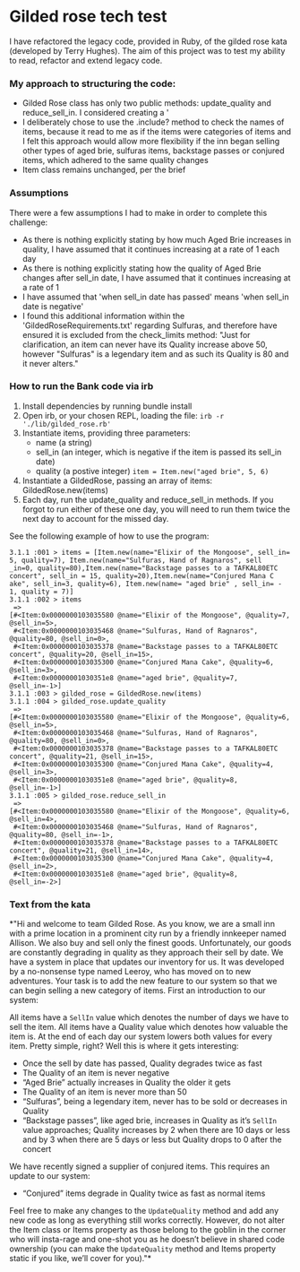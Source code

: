 # Gilded rose tech test

I have refactored the legacy code, provided in Ruby, of the gilded rose kata (developed by Terry Hughes). The aim of this project was to test my ability to read, refactor and extend legacy code.

### My approach to structuring the code: 
* Gilded Rose class has only two public methods: update_quality and reduce_sell_in. I considered creating a '
* I deliberately chose to use the .include? method to check the names of items, because it read to me as if the items were categories of items and I felt this approach would allow more flexibility if the inn began selling other types of aged brie, sulfuras items, backstage passes or conjured items, which adhered to the same quality changes
* Item class remains unchanged, per the brief

### Assumptions
There were a few assumptions I had to make in order to complete this challenge:
* As there is nothing explicitly stating by how much Aged Brie increases in quality, I have assumed that it continues increasing at a rate of 1 each day
* As there is nothing explicitly stating how the quality of Aged Brie changes after sell_in date, I have assumed that it continues increasing at a rate of 1
* I have assumed that 'when sell_in date has passed' means 'when sell_in date is negative'
* I found this additional information within the 'GildedRoseRequirements.txt' regarding Sulfuras, and therefore have ensured it is excluded from the check_limits method:
"Just for clarification, an item can never have its Quality increase above 50, however "Sulfuras" is a
legendary item and as such its Quality is 80 and it never alters."

### How to run the Bank code via irb
1. Install dependencies by running bundle install
2. Open irb, or your chosen REPL, loading the file:
``` irb -r './lib/gilded_rose.rb' ```
3. Instantiate items, providing three parameters: 
   * name (a string)
   * sell_in (an integer, which is negative if the item is passed its sell_in date)
   * quality (a postive integer)
``` item = Item.new("aged brie", 5, 6) ```
4. Instantiate a GildedRose, passing an array of items: 
GildedRose.new(items)
5. Each day, run the update_quality and reduce_sell_in methods. If you forgot to run either of these one day, you will need to run them twice the next day to account for the missed day.

See the following example of how to use the program: 
```
3.1.1 :001 > items = [Item.new(name="Elixir of the Mongoose", sell_in= 5, quality=7), Item.new(name="Sulfuras, Hand of Ragnaros", sell
_in=0, quality=80),Item.new(name="Backstage passes to a TAFKAL80ETC concert", sell_in = 15, quality=20),Item.new(name="Conjured Mana C
ake", sell_in=3, quality=6), Item.new(name= "aged brie" , sell_in= - 1, quality = 7)]
3.1.1 :002 > items
 => 
[#<Item:0x0000000103035580 @name="Elixir of the Mongoose", @quality=7, @sell_in=5>, 
 #<Item:0x0000000103035468 @name="Sulfuras, Hand of Ragnaros", @quality=80, @sell_in=0>,
 #<Item:0x0000000103035378 @name="Backstage passes to a TAFKAL80ETC concert", @quality=20, @sell_in=15>,
 #<Item:0x0000000103035300 @name="Conjured Mana Cake", @quality=6, @sell_in=3>,     
 #<Item:0x00000001030351e8 @name="aged brie", @quality=7, @sell_in=-1>]   
3.1.1 :003 > gilded_rose = GildedRose.new(items)  
3.1.1 :004 > gilded_rose.update_quality
 => 
[#<Item:0x0000000103035580 @name="Elixir of the Mongoose", @quality=6, @sell_in=5>,
 #<Item:0x0000000103035468 @name="Sulfuras, Hand of Ragnaros", @quality=80, @sell_in=0>,
 #<Item:0x0000000103035378 @name="Backstage passes to a TAFKAL80ETC concert", @quality=21, @sell_in=15>,
 #<Item:0x0000000103035300 @name="Conjured Mana Cake", @quality=4, @sell_in=3>,
 #<Item:0x00000001030351e8 @name="aged brie", @quality=8, @sell_in=-1>] 
3.1.1 :005 > gilded_rose.reduce_sell_in
 => 
[#<Item:0x0000000103035580 @name="Elixir of the Mongoose", @quality=6, @sell_in=4>,
 #<Item:0x0000000103035468 @name="Sulfuras, Hand of Ragnaros", @quality=80, @sell_in=-1>,
 #<Item:0x0000000103035378 @name="Backstage passes to a TAFKAL80ETC concert", @quality=21, @sell_in=14>,
 #<Item:0x0000000103035300 @name="Conjured Mana Cake", @quality=4, @sell_in=2>,
 #<Item:0x00000001030351e8 @name="aged brie", @quality=8, @sell_in=-2>] 
```

### Text from the kata

*"Hi and welcome to team Gilded Rose. As you know, we are a small inn with a prime location in a prominent city run by a friendly innkeeper named Allison. We also buy and sell only the finest goods. Unfortunately, our goods are constantly degrading in quality as they approach their sell by date. We have a system in place that updates our inventory for us. It was developed by a no-nonsense type named Leeroy, who has moved on to new adventures. Your task is to add the new feature to our system so that we can begin selling a new category of items. First an introduction to our system:

All items have a `SellIn` value which denotes the number of days we have to sell the item. All items have a Quality value which denotes how valuable the item is. At the end of each day our system lowers both values for every item. Pretty simple, right? Well this is where it gets interesting:

- Once the sell by date has passed, Quality degrades twice as fast
- The Quality of an item is never negative
- “Aged Brie” actually increases in Quality the older it gets
- The Quality of an item is never more than 50
- “Sulfuras”, being a legendary item, never has to be sold or decreases in Quality
- “Backstage passes”, like aged brie, increases in Quality as it’s `SellIn` value approaches; Quality increases by 2 when there are 10 days or less and by 3 when there are 5 days or less but Quality drops to 0 after the concert

We have recently signed a supplier of conjured items. This requires an update to our system:

* “Conjured” items degrade in Quality twice as fast as normal items

Feel free to make any changes to the `UpdateQuality` method and add any new code as long as everything still works correctly. However, do not alter the Item class or Items property as those belong to the goblin in the corner who will insta-rage and one-shot you as he doesn’t believe in shared code ownership (you can make the `UpdateQuality` method and Items property static if you like, we’ll cover for you)."*

